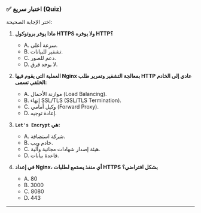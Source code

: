 ### ✅ اختبار سريع (Quiz)
اختر الإجابة الصحيحة:

1.  **ماذا يوفر بروتوكول HTTPS ولا يوفره HTTP؟**
    * A. سرعة أعلى.
    * B. تشفير للبيانات.
    * C. دعم للصور.
    * D. لا يوجد فرق.

2.  **العملية التي يقوم فيها Nginx بمعالجة التشفير وتمرير طلب HTTP عادي إلى الخادم الخلفي تسمى:**
    * A. موازنة الأحمال (Load Balancing).
    * B. إنهاء SSL/TLS (SSL/TLS Termination).
    * C. وكيل أمامي (Forward Proxy).
    * D. إعادة توجيه.

3.  **`Let's Encrypt` هي:**
    * A. شركة استضافة.
    * B. خادم ويب.
    * C. هيئة إصدار شهادات مجانية وآلية.
    * D. قاعدة بيانات.

4.  **في إعداد Nginx، أي منفذ يستمع لطلبات HTTPS بشكل افتراضي؟**
    * A. 80
    * B. 3000
    * C. 8080
    * D. 443

---